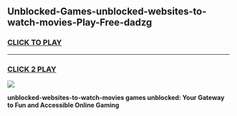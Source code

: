 
## Unblocked-Games-unblocked-websites-to-watch-movies-Play-Free-dadzg
<h3>
<a href="https://premium76.site?title=unblocked-websites-to-watch-movies&ref=10A">CLICK TO PLAY</a></h3>
<hr>

<h3>
<a href="https://premium76.site?title=unblocked-websites-to-watch-movies&ref=10A">CLICK 2 PLAY</a>
  
</h3>

<a href="https://premium76.site?title=unblocked-websites-to-watch-movies&ref=10A"><img src="https://clearcache.store/games.png"></a>


**unblocked-websites-to-watch-movies games unblocked: Your Gateway to Fun and Accessible Online Gaming**
